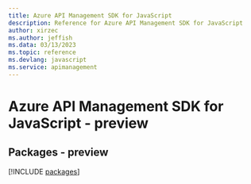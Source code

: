 ```yaml
---
title: Azure API Management SDK for JavaScript
description: Reference for Azure API Management SDK for JavaScript
author: xirzec
ms.author: jeffish
ms.data: 03/13/2023
ms.topic: reference
ms.devlang: javascript
ms.service: apimanagement
---
```

# Azure API Management SDK for JavaScript - preview
## Packages - preview
[!INCLUDE [packages](api-management-index.md)]